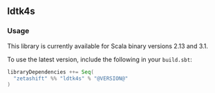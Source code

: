 ## ldtk4s

### Usage

This library is currently available for Scala binary versions 2.13 and 3.1.

To use the latest version, include the following in your `build.sbt`:

```scala
libraryDependencies ++= Seq(
  "zetashift" %% "ldtk4s" % "@VERSION@"
)
```
